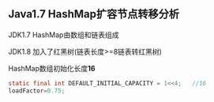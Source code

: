 ## Java1.7 HashMap扩容节点转移分析



JDK1.7 HashMap由数组和链表组成

JDK1.8 加入了红黑树(链表长度>=8链表转红黑树)



HashMap数组初始化长度**16**

```java
static final int DEFAULT_INITIAL_CAPACITY = 1<<4;	//16
loadFactor=0.75;
```

